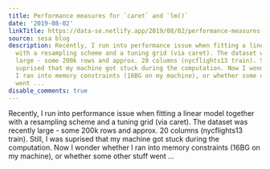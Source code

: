 ```yaml
---
title: Performance measures for `caret` and `lm()`
date: '2019-08-02'
linkTitle: https://data-se.netlify.app/2019/08/02/performance-measures-for-caret-and-lm-r/
source: sesa blog
description: Recently, I run into performance issue when fitting a linear model together
  with a resampling scheme and a tuning grid (via caret). The dataset was recently
  large - some 200k rows and approx. 20 columns (nycflights13 train). Still, I was
  suprised that my machine got stuck during the computation. Now I wonder whether
  I ran into memory constraints (16BG on my machine), or whether some other stuff
  went ...
disable_comments: true
---
```

Recently, I run into performance issue when fitting a linear model together with a resampling scheme and a tuning grid (via caret). The dataset was recently large - some 200k rows and approx. 20 columns (nycflights13 train). Still, I was suprised that my machine got stuck during the computation. Now I wonder whether I ran into memory constraints (16BG on my machine), or whether some other stuff went ...
